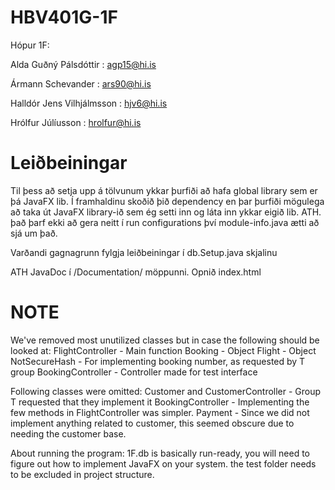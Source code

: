 # HBV401G-1F

Hópur 1F:

Alda Guðný Pálsdóttir : agp15@hi.is

Ármann Schevander : ars90@hi.is

Halldór Jens Vilhjálmsson : hjv6@hi.is

Hrólfur Júlíusson : hrolfur@hi.is

<H1><Strong>Leiðbeiningar</Strong></H1>

Til þess að setja upp á tölvunum ykkar þurfiði að hafa global library sem er þá JavaFX lib.
Í framhaldinu skoðið þið dependency en þar þurfiði mögulega að taka út JavaFX library-ið sem ég setti inn og láta
inn ykkar eigið lib. ATH. það þarf ekki að gera neitt í run configurations því module-info.java ætti að sjá um það.

Varðandi gagnagrunn fylgja leiðbeiningar í db.Setup.java skjalinu

ATH JavaDoc í /Documentation/ möppunni. Opnið index.html

<H1><Strong>NOTE</Strong></H1>
We've removed most unutilized classes but in case the following should be looked at:
FlightController - Main function
Booking - Object
Flight - Object
NotSecureHash - For implementing booking number, as requested by T group
BookingController - Controller made for test interface

Following classes were omitted:
Customer and CustomerController - Group T requested that they implement it
BookingController - Implementing the few methods in FlightController was simpler.
Payment - Since we did not implement anything related to customer, this seemed obscure
            due to needing the customer base.

About running the program:
1F.db is basically run-ready, you will need to figure out how to implement JavaFX on your system.
the test folder needs to be excluded in project structure.